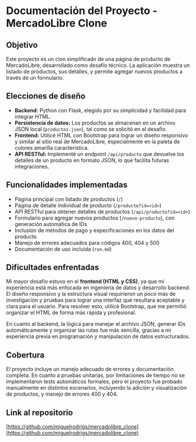 # Documentación del Proyecto - MercadoLibre Clone

## Objetivo

Este proyecto es un clon simplificado de una página de producto de MercadoLibre, desarrollado como desafío técnico. La aplicación muestra un listado de productos, sus detalles, y permite agregar nuevos productos a través de un formulario.

## Elecciones de diseño

- **Backend:** Python con Flask, elegido por su simplicidad y facilidad para integrar HTML.  
- **Persistencia de datos:** Los productos se almacenan en un archivo JSON local (`productos.json`), tal como se solicitó en el desafío.  
- **Frontend:** Utilicé HTML con Bootstrap para lograr un diseño responsivo y similar al sitio real de MercadoLibre, especialmente en la paleta de colores amarilla característica.  
- **API RESTful:** Implementé un endpoint `/api/producto` que devuelve los detalles de un producto en formato JSON, lo que facilita futuras integraciones.

## Funcionalidades implementadas

- Página principal con listado de productos (`/`)  
- Página de detalle individual de producto (`/producto?id=<id>`)  
- API RESTful para obtener detalles de productos (`/api/producto?id=<id>`)  
- Formulario para agregar nuevos productos (`/nuevo-producto`), con generación automática de IDs  
- Inclusión de métodos de pago y especificaciones en los datos del producto  
- Manejo de errores adecuados para códigos 400, 404 y 500  
- Documentación de uso incluida (`run.md`)

## Dificultades enfrentadas

Mi mayor desafío estuvo en el **frontend (HTML y CSS)**, ya que mi experiencia está más enfocada en ingeniería de datos y desarrollo backend. El diseño responsivo y la estructura visual requirieron un poco más de investigación y pruebas para lograr una interfaz que resultara aceptable y clara para el usuario. Para resolver esto, utilicé Bootstrap, que me permitió organizar el HTML de forma más rápida y profesional.

En cuanto al backend, la lógica para manejar el archivo JSON, generar IDs automáticamente y organizar las rutas fue más sencilla, gracias a mi experiencia previa en programación y manipulación de datos estructurados.

## Cobertura

El proyecto incluye un manejo adecuado de errores y documentación completa. En cuanto a pruebas unitarias, por limitaciones de tiempo no se implementaron tests automáticos formales, pero el proyecto fue probado manualmente en distintos escenarios, incluyendo la adición y visualización de productos, y manejo de errores 400 y 404.

## Link al repositorio

[https://github.com/miguelrodrigs/mercadolibre_clone](https://github.com/miguelrodrigs/mercadolibre_clone)
